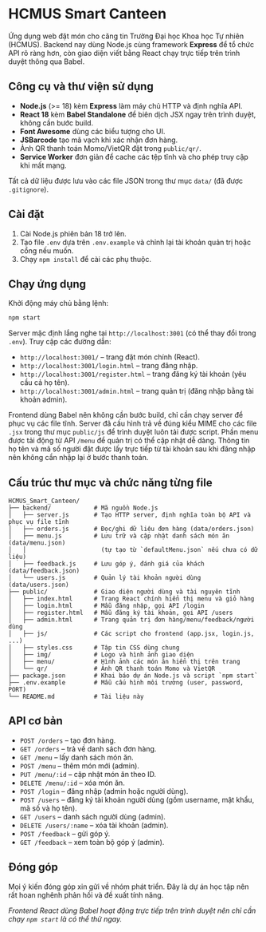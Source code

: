 # HCMUS Smart Canteen

Ứng dụng web đặt món cho căng tin Trường Đại học Khoa học Tự nhiên (HCMUS). Backend nay dùng Node.js cùng framework **Express** để tổ chức API rõ ràng hơn, còn giao diện viết bằng React chạy trực tiếp trên trình duyệt thông qua Babel.

## Công cụ và thư viện sử dụng

- **Node.js** (>= 18) kèm **Express** làm máy chủ HTTP và định nghĩa API.
- **React 18** kèm **Babel Standalone** để biên dịch JSX ngay trên trình duyệt, không cần bước build.
- **Font Awesome** dùng các biểu tượng cho UI.
- **JSBarcode** tạo mã vạch khi xác nhận đơn hàng.
- Ảnh QR thanh toán Momo/VietQR đặt trong `public/qr/`.
- **Service Worker** đơn giản để cache các tệp tĩnh và cho phép truy cập khi
  mất mạng.

Tất cả dữ liệu được lưu vào các file JSON trong thư mục `data/` (đã được `.gitignore`).

## Cài đặt

1. Cài Node.js phiên bản 18 trở lên.
2. Tạo file `.env` dựa trên `.env.example` và chỉnh lại tài khoản quản trị hoặc cổng nếu muốn.
3. Chạy `npm install` để cài các phụ thuộc.
## Chạy ứng dụng

Khởi động máy chủ bằng lệnh:

```bash
npm start
```

Server mặc định lắng nghe tại `http://localhost:3001` (có thể thay đổi trong `.env`). Truy cập các đường dẫn:

- `http://localhost:3001/` – trang đặt món chính (React).
- `http://localhost:3001/login.html` – trang đăng nhập.
- `http://localhost:3001/register.html` – trang đăng ký tài khoản (yêu cầu cả họ tên).
- `http://localhost:3001/admin.html` – trang quản trị (đăng nhập bằng tài khoản admin).

Frontend dùng Babel nên không cần bước build, chỉ cần chạy server để phục vụ các file tĩnh. Server đã cấu hình trả về đúng kiểu MIME cho các file `.jsx` trong thư mục `public/js` để trình duyệt luôn tải được script. Phần menu được tải động từ API `/menu` để quản trị có thể cập nhật dễ dàng.
Thông tin họ tên và mã số người đặt được lấy trực tiếp từ tài khoản sau khi đăng nhập nên không cần nhập lại ở bước thanh toán.

## Cấu trúc thư mục và chức năng từng file

```
HCMUS_Smart_Canteen/
├── backend/            # Mã nguồn Node.js
│   ├── server.js       # Tạo HTTP server, định nghĩa toàn bộ API và phục vụ file tĩnh
│   ├── orders.js       # Đọc/ghi dữ liệu đơn hàng (data/orders.json)
│   ├── menu.js         # Lưu trữ và cập nhật danh sách món ăn (data/menu.json)
│   │                     (tự tạo từ `defaultMenu.json` nếu chưa có dữ liệu)
│   ├── feedback.js     # Lưu góp ý, đánh giá của khách (data/feedback.json)
│   └── users.js        # Quản lý tài khoản người dùng (data/users.json)
├── public/             # Giao diện người dùng và tài nguyên tĩnh
│   ├── index.html      # Trang React chính hiển thị menu và giỏ hàng
│   ├── login.html      # Mẫu đăng nhập, gọi API /login
│   ├── register.html   # Mẫu đăng ký tài khoản, gọi API /users
│   ├── admin.html      # Trang quản trị đơn hàng/menu/feedback/người dùng
│   ├── js/             # Các script cho frontend (app.jsx, login.js, ...)
│   ├── styles.css      # Tập tin CSS dùng chung
│   ├── img/            # Logo và hình ảnh giao diện
│   ├── menu/           # Hình ảnh các món ăn hiển thị trên trang
│   └── qr/             # Ảnh QR thanh toán Momo và VietQR
├── package.json        # Khai báo dự án Node.js và script `npm start`
├── .env.example        # Mẫu cấu hình môi trường (user, password, PORT)
└── README.md           # Tài liệu này
```

## API cơ bản

- `POST /orders` – tạo đơn hàng.
- `GET /orders` – trả về danh sách đơn hàng.
- `GET /menu` – lấy danh sách món ăn.
- `POST /menu` – thêm món mới (admin).
- `PUT /menu/:id` – cập nhật món ăn theo ID.
- `DELETE /menu/:id` – xóa món ăn.
- `POST /login` – đăng nhập (admin hoặc người dùng).
- `POST /users` – đăng ký tài khoản người dùng (gồm username, mật khẩu, mã số và họ tên).
- `GET /users` – danh sách người dùng (admin).
- `DELETE /users/:name` – xóa tài khoản (admin).
- `POST /feedback` – gửi góp ý.
- `GET /feedback` – xem toàn bộ góp ý (admin).

## Đóng góp

Mọi ý kiến đóng góp xin gửi về nhóm phát triển. Đây là dự án học tập nên rất hoan nghênh phản hồi và đề xuất tính năng.

_Frontend React dùng Babel hoạt động trực tiếp trên trình duyệt nên chỉ cần chạy `npm start` là có thể thử ngay._
